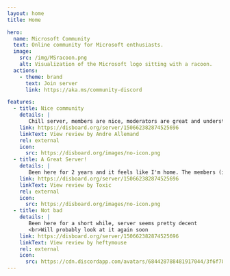 ```yaml
---
layout: home
title: Home

hero:
  name: Microsoft Community
  text: Online community for Microsoft enthusiasts.
  image:
    src: /img/MSracoon.png
    alt: Visualization of the Microsoft logo sitting with a racoon.
  actions:
    - theme: brand
      text: Join server
      link: https://aka.ms/community-discord

features:
  - title: Nice community
    details: |
       Chill server, members are nice, moderators are great and understanding, just that you should follow the rules. Verbalwarns might be issued for first time violations, so you got to be careful with that.
    link: https://disboard.org/server/150662382874525696
    linkText: View review by Andre Allemand
    rel: external
    icon:
      src: https://disboard.org/images/no-icon.png
  - title: A Great Server!
    details: |
       Been here for 2 years and it feels like I'm home. The members (including the staff) are so hospitable that it makes me feel like that. Will recommend the server to someone else and defo will stay here!
    link: https://disboard.org/server/150662382874525696
    linkText: View review by Toxic
    rel: external
    icon:
      src: https://disboard.org/images/no-icon.png
  - title: Not bad
    details: |
       Been here for a short while, server seems pretty decent
       <br>Will probably look at it again soon
    link: https://disboard.org/server/150662382874525696
    linkText: View review by heftymouse
    rel: external
    icon:
      src: https://cdn.discordapp.com/avatars/684428788481917044/3f6f784b938ce49be994659433bc7ada.jpg
---
```


<style>
    div.VPHomeFeatures div.container::before {
        content: 'Reviews';
        font-size: 24px;
        font-weight: 600;
    }

    div.VPHomeFeatures div.container div.items {
        margin-top: 20px !important;
    }

    p.text[data-v-89d2fc22],
    p.text[data-v-5a3e9999] {
      font-size: 20px !important;
      line-height: 28px !important;
      margin-top: 12px !important;
    }

    img.VPImage[data-v-0c71c7f1],
    img.VPImage[data-v-ab19afbb] {
      max-width: 350px !important;
    }

    p.tagline[data-v-89d2fc22],
    p.tagline[data-v-5a3e9999] {
      font-size: 16px !important;
    }

    div.actions[data-v-89d2fc22],
    div.actions[data-v-5a3e9999] {
      padding-top: 12px !important;
    }

    div.VPHomeFeatures img {
        border-radius: 50%;
    }

    @media (min-width: 960px) {
      p.text[data-v-89d2fc22],
      p.text[data-v-5a3e9999] {
        font-size: 24px !important;
      }

      p.tagline[data-v-89d2fc22],
      p.tagline[data-v-5a3e9999] {
        font-size: 16px !important;
      }

      img[data-v-0c71c7f1],
      img[data-v-ab19afbb] {
        max-width: 400px !important;
      }

      div.actions[data-v-89d2fc22],
      div.actions[data-v-5a3e9999] {
        padding-top: 16px !important;
      } 
    }
</style>